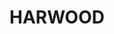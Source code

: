 ---
lastmod: '2025-04-06T06:05:20+00:00'
latitude: -29.412622
layout: suburb
longitude: 153.243897
postcode: '2465'
state: NSW
title: HARWOOD
url: /nsw/harwood/
---